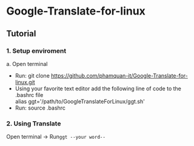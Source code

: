# Google-Translate-for-linux
## Tutorial
### 1. Setup enviroment
a. Open terminal  
 - Run: git clone https://github.com/phamquan-it/Google-Translate-for-linux.git  
 - Using your favorite text editor add the following line of code to the .bashrc file  
 alias ggt='/path/to/GoogleTranslateForLinux/ggt.sh'  
 - Run:  source .bashrc  
### 2. Using Translate
Open terminal ->
Run<code>ggt --your word-- </code>
